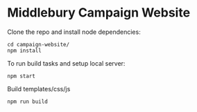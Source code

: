 # Middlebury Campaign Website

Clone the repo and install node dependencies:

```shell
cd campaign-website/
npm install
```

To run build tasks and setup local server:

```shell
npm start
```

Build templates/css/js 

```shell
npm run build
```